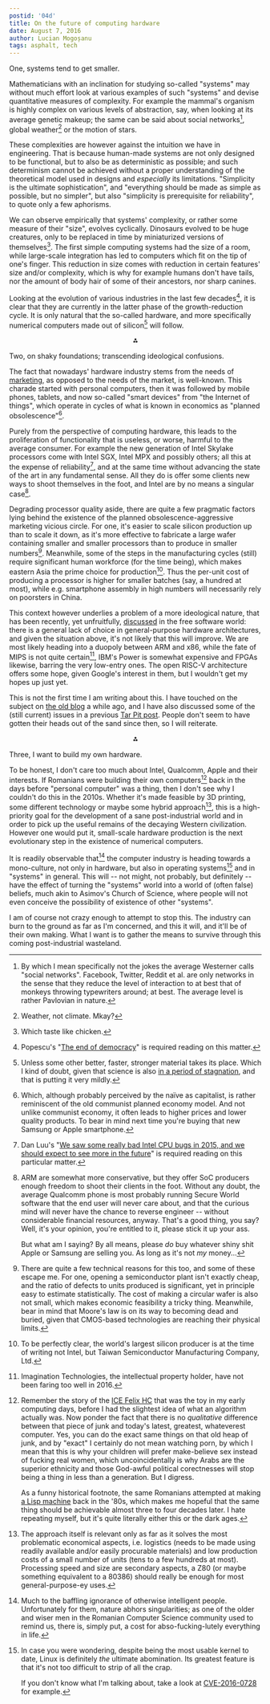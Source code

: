 ```yaml
---
postid: '04d'
title: On the future of computing hardware
date: August 7, 2016
author: Lucian Mogoșanu
tags: asphalt, tech
---
```


One, systems tend to get smaller.

Mathematicians with an inclination for studying so-called "systems" may
without much effort look at various examples of such "systems" and
devise quantitative measures of complexity. For example the mammal's
organism is highly complex on various levels of abstraction, say, when
looking at its average genetic makeup; the same can be said about social
networks[^1], global weather[^2] or the motion of stars.

These complexities are however against the intuition we have in
engineering. That is because human-made systems are not only designed to
be functional, but to also be as deterministic as possible; and such
determinism cannot be achieved without a proper understanding of the
theoretical model used in designs and *especially* its
limitations. "Simplicity is the ultimate sophistication", and
"everything should be made as simple as possible, but no simpler", but
also "simplicity is prerequisite for reliability", to quote only a few
aphorisms.

We can observe empirically that systems' complexity, or rather some
measure of their "size", evolves cyclically. Dinosaurs evolved to be
huge creatures, only to be replaced in time by miniaturized versions of
themselves[^3]. The first simple computing systems had the size of a
room, while large-scale integration has led to computers which fit on
the tip of one's finger. This reduction in size comes with reduction in
certain features' size and/or complexity, which is why for example
humans don't have tails, nor the amount of body hair of some of their
ancestors, nor sharp canines.

Looking at the evolution of various industries in the last few
decades[^4], it is clear that they are currently in the latter phase of
the growth-reduction cycle. It is only natural that the so-called
hardware, and more specifically numerical computers made out of
silicon[^5] will follow.

<p style="text-align:center; font-weight:bold;">⁂</p>

Two, on shaky foundations; transcending ideological confusions.

The fact that nowadays' hardware industry stems from the needs of
[marketing][marketing], as opposed to the needs of the market, is
well-known. This charade started with personal computers, then it was
followed by mobile phones, tablets, and now so-called "smart devices"
from "the Internet of things", which operate in cycles of what is known
in economics as "planned obsolescence"[^6].

Purely from the perspective of computing hardware, this leads to the
proliferation of functionality that is useless, or worse, harmful to
the average consumer. For example the new generation of Intel Skylake
processors come with Intel SGX, Intel MPX and possibly others; all this
at the expense of reliability[^7], and at the same time without
advancing the state of the art in any fundamental sense. All they do is
offer some clients new ways to shoot themselves in the foot, and Intel
are by no means a singular case[^8].

Degrading processor quality aside, there are quite a few pragmatic
factors lying behind the existence of the planned
obsolescence-aggressive marketing vicious circle. For one, it's easier
to scale silicon production up than to scale it down, as it's more
effective to fabricate a large wafer containing smaller and smaller
processors than to produce in smaller numbers[^9]. Meanwhile, some of
the steps in the manufacturing cycles (still) require significant human
workforce (for the time being), which makes eastern Asia the prime
choice for production[^10]. Thus the per-unit cost of producing a
processor is higher for smaller batches (say, a hundred at most), while
e.g. smartphone assembly in high numbers will necessarily rely on
poorsters in China.

This context however underlies a problem of a more ideological nature,
that has been recently, yet unfruitfully, [discussed][freedom-x86] in
the free software world: there is a general lack of choice in
general-purpose hardware architectures, and given the situation above,
it's not likely that this will improve. We are most likely heading into
a duopoly between ARM and x86, while the fate of MIPS is not quite
certain[^11], IBM's Power is somewhat expensive and FPGAs likewise,
barring the very low-entry ones. The open RISC-V architecture offers
some hope, given Google's interest in them, but I wouldn't get my hopes
up just yet.

This is not the first time I am writing about this. I have touched on
the subject on [the old blog][hardware-liber] a while ago, and I have
also discussed some of the (still current) issues in a previous
[Tar Pit post][3d-printing]. People don't seem to have gotten their
heads out of the sand since then, so I will reiterate.

<p style="text-align:center; font-weight:bold;">⁂</p>

Three, I want to build my own hardware.

To be honest, I don't care too much about Intel, Qualcomm, Apple and
their interests. If Romanians were building their own computers[^12]
back in the days before "personal computer" was a thing, then I don't
see why I couldn't do this in the 2010s. Whether it's made feasible by
3D printing, some different technology or maybe some hybrid
approach[^13], this is a high-priority goal for the development of a
sane post-industrial world and in order to pick up the useful remains of
the decaying Western civilization. However one would put it, small-scale
hardware production is the next evolutionary step in the existence of
numerical computers.

It is readily observable that[^14] the computer industry is heading
towards a mono-culture, not only in hardware, but also in operating
systems[^15] and in "systems" in general. This will -- not might, not
probably, but definitely -- have the effect of turning the "systems"
world into a world of (often false) beliefs, much akin to Asimov's
Church of Science, where people will not even conceive the possibility
of existence of other "systems".

I am of course not crazy enough to attempt to stop this. The industry
can burn to the ground as far as I'm concerned, and this it will, and
it'll be of their own making. What I want is to gather the means to
survive through this coming post-industrial wasteland.

[^1]: By which I mean specifically not the jokes the average Westerner
    calls "social networks". Facebook, Twitter, Reddit et al. are only
    networks in the sense that they reduce the level of interaction to
    at best that of monkeys throwing typewriters around; at best. The
    average level is rather Pavlovian in nature.

[^2]: Weather, not climate. Mkay?

[^3]: Which taste like chicken.

[^4]: Popescu's "[The end of democracy][trilema-democracy]" is required
    reading on this matter.

[^5]: Unless some other better, faster, stronger material takes its
    place. Which I kind of doubt, given that science is also
    [in a period of stagnation][academic-hogwash], and that is putting
    it very mildly.

[^6]: Which, although probably perceived by the naïve as capitalist, is
    rather reminiscent of the old communist planned economy model. And
    not unlike communist economy, it often leads to higher prices and
    lower quality products. To bear in mind next time you're buying that
    new Samsung or Apple smartphone.

[^7]: Dan Luu's
    "[We saw some really bad Intel CPU bugs in 2015, and we should expect to see more in the future][dan-luu]"
    is required reading on this particular matter.

[^8]: ARM are somewhat more conservative, but they offer SoC producers
    enough freedom to shoot their clients in the foot. Without any
    doubt, the average Qualcomm phone is most probably running Secure
    World software that the end user will never care about, and that the
    curious mind will never have the chance to reverse engineer --
    without considerable financial resources, anyway. That's a good
    thing, you say? Well, it's your opinion, you're entitled to it,
    please stick it up your ass.
    
    But what am I saying? By all means, please *do* buy whatever shiny
    shit Apple or Samsung are selling you. As long as it's not *my*
    money...

[^9]: There are quite a few technical reasons for this too, and some of
    these escape me. For one, opening a semiconductor plant isn't
    exactly cheap, and the ratio of defects to units produced is
    significant, yet in principle easy to estimate statistically. The
    cost of making a circular wafer is also not small, which makes
    economic feasibility a tricky thing. Meanwhile, bear in mind that
    Moore's law is on its way to becoming dead and buried, given that
    CMOS-based technologies are reaching their physical limits.

[^10]: To be perfectly clear, the world's largest silicon producer is at
    the time of writing not Intel, but Taiwan Semiconductor
    Manufacturing Company, Ltd.

[^11]: Imagination Technologies, the intellectual property holder, have
    not been faring too well in 2016.

[^12]: Remember the story of the [ICE Felix HC][balls-clean] that was
    the toy in my early computing days, before I had the slightest idea
    of what an algorithm actually was. Now ponder the fact that there is
    no *qualitative* difference between that piece of junk and today's
    latest, greatest, whateverest computer. Yes, you can do the exact
    same things on that old heap of junk, and by "exact" I certainly do
    not mean watching porn, by which I mean that this is why your
    children will prefer make-believe sex instead of fucking real women,
    which uncoincidentally is why Arabs are the superior ethnicity and
    those God-awful political corectnesses will stop being a thing in
    less than a generation. But I digress.

    As a funny historical footnote, the same Romanians attempted at
    making [a Lisp machine][dialisp] back in the '80s, which makes me
    hopeful that the same thing should be achievable almost three to
    four decades later. I hate repeating myself, but it's quite
    literally either this or the dark ages.

[^13]: The approach itself is relevant only as far as it solves the most
    problematic economical aspects, i.e. logistics (needs to be made
    using readily available and/or easily procurable materials) and low
    production costs of a small number of units (tens to a few hundreds
    at most). Processing speed and size are secondary aspects, a Z80 (or
    maybe something equivalent to a 80386) should really be enough for
    most general-purpose-ey uses.

[^14]: Much to the baffling ignorance of otherwise intelligent
    people. Unfortunately for them, nature abhors singularities; as one
    of the older and wiser men in the Romanian Computer Science
    community used to remind us, there is, simply put, a cost for
    abso-fucking-lutely everything in life.

[^15]: In case you were wondering, despite being the most usable kernel
    to date, Linux is definitely *the* ultimate abomination. Its
    greatest feature is that it's not too difficult to strip of all the
    crap.
    
    If you don't know what I'm talking about, take a look at
    [CVE-2016-0728][cve-2016-0728] for example.

[trilema-democracy]: http://trilema.com/2016/the-end-of-democracy/
[academic-hogwash]: /posts/y02/045-academic-hogwash.html
[marketing]: /posts/y02/043-on-the-failure-of-marketing.html
[dan-luu]: http://danluu.com/cpu-bugs/
[freedom-x86]: http://mail.fsfeurope.org/pipermail/discussion/2016-April/010912.html
[hardware-liber]: http://lucian.mogosanu.ro/bricks/viitorul-hardware-ului-liber/
[3d-printing]: /posts/y00/01c-3d-printing.html
[balls-clean]: /posts/y01/035-with-our-balls-clean.html
[dialisp]: http://www.atic.org.ro/ktml2/files/uploads/Masina%20DIALISP.pdf
[cve-2016-0728]: https://security-tracker.debian.org/tracker/CVE-2016-0728
